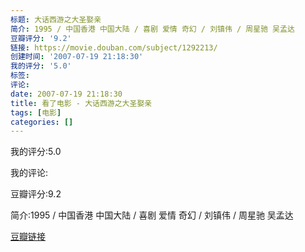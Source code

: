 ```yaml
---
标题: 大话西游之大圣娶亲
简介: 1995 / 中国香港 中国大陆 / 喜剧 爱情 奇幻 / 刘镇伟 / 周星驰 吴孟达
豆瓣评分: '9.2'
链接: https://movie.douban.com/subject/1292213/
创建时间: '2007-07-19 21:18:30'
我的评分: '5.0'
标签:
评论:
date: 2007-07-19 21:18:30
title: 看了电影 - 大话西游之大圣娶亲
tags: [电影]
categories: []
---
```


我的评分:5.0

我的评论:

豆瓣评分:9.2

简介:1995 / 中国香港 中国大陆 / 喜剧 爱情 奇幻 / 刘镇伟 / 周星驰 吴孟达

[豆瓣链接](https://movie.douban.com/subject/1292213/)

